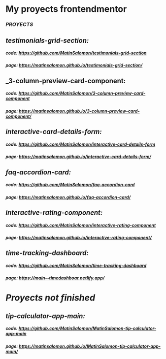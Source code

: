 # My proyects frontendmentor
### _PROYECTS_
## _testimonials-grid-section:_ 
##### code: https://github.com/MatinSalomon/testimonials-grid-section
##### page: https://matinsalomon.github.io/testimonials-grid-section/

## _3-column-preview-card-component:
##### code: https://github.com/MatinSalomon/3-column-preview-card-component
##### page: https://matinsalomon.github.io/3-column-preview-card-component/

## _interactive-card-details-form:_ 
##### code: https://github.com/MatinSalomon/interactive-card-details-form
##### page: https://matinsalomon.github.io/interactive-card-details-form/

## _faq-accordion-card:_ 
##### code: https://github.com/MatinSalomon/faq-accordion-card
##### page: https://matinsalomon.github.io/faq-accordion-card/

## _interactive-rating-component:_ 
##### code: https://github.com/MatinSalomon/interactive-rating-component
##### page: https://matinsalomon.github.io/interactive-rating-component/

## _time-tracking-dashboard:_ 
##### code: https://github.com/MatinSalomon/time-tracking-dashboard
##### page: https://main--timedashboar.netlify.app/






# _Proyects not finished_
## _tip-calculator-app-main:_ 
##### code: https://github.com/MatinSalomon/MatinSalomon-tip-calculator-app-main
##### page: https://matinsalomon.github.io/MatinSalomon-tip-calculator-app-main/

